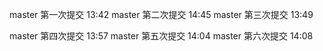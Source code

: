master 第一次提交 13:42
master 第二次提交 14:45
master 第三次提交 13:49

master 第四次提交 13:57
master 第五次提交 14:04
master 第六次提交 14:08
